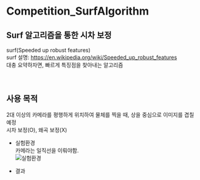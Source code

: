 # Competition_SurfAlgorithm  
  
## Surf 알고리즘을 통한 시차 보정  
surf(Speeded up robust features)  
surf 설명: https://en.wikipedia.org/wiki/Speeded_up_robust_features  
대충 요약하자면, 빠르게 특징점을 찾아내는 알고리즘  
<br><br>

## 사용 목적  
2대 이상의 카메라를 평행하게 위치하여 물체를 찍을 때, 상을 중심으로 이미지를 겹칠 예정  
시차 보정(O), 왜곡 보정(X)  
  
  - 실험환경  
  카메라는 일직선을 이뤄야함.  
![실험환경](https://user-images.githubusercontent.com/35206992/103025145-8859e080-4594-11eb-9451-51754dd57d55.png)  
  
  
  - 결과
